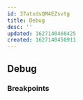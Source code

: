 ```yaml
---
id: 37atxdsQM4EZsvtg
title: Debug
desc: ''
updated: 1627140460425
created: 1627140450911
---
```



## Debug
<!-- How to step through tests using debugger -->

### Breakpoints
<!-- Setting Breakpoints -->

